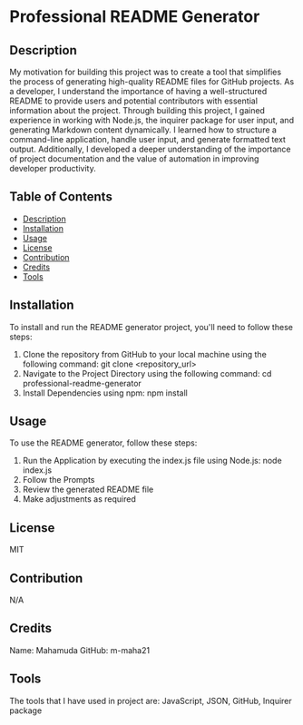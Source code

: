 # Professional README Generator

## Description

My motivation for building this project was to create a tool that simplifies the process of generating high-quality README files for GitHub projects. As a developer, I understand the importance of having a well-structured README to provide users and potential contributors with essential information about the project.
Through building this project, I gained experience in working with Node.js, the inquirer package for user input, and generating Markdown content dynamically. I learned how to structure a command-line application, handle user input, and generate formatted text output. Additionally, I developed a deeper understanding of the importance of project documentation and the value of automation in improving developer productivity.

## Table of Contents 

- [Description](#description)
- [Installation](#installation)
- [Usage](#usage)
- [License](#license)
- [Contribution](#contribution)
- [Credits](#credits)
- [Tools](#tools)

## Installation

To install and run the README generator project, you'll need to follow these steps:
1. Clone the repository from GitHub to your local machine using the following command: git clone <repository_url>
2. Navigate to the Project Directory using the following command: cd professional-readme-generator
3. Install Dependencies using npm: npm install

## Usage

To use the README generator, follow these steps:
1. Run the Application by executing the index.js file using Node.js: node index.js
2. Follow the Prompts
3. Review the generated README file
4. Make adjustments as required

## License
MIT

## Contribution

N/A

## Credits

Name: Mahamuda
GitHub: m-maha21

## Tools

The tools that I have used in project are: JavaScript, JSON, GitHub, Inquirer package


